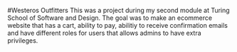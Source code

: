 #Westeros Outfitters
This was a project during my second module at Turing School of Software and Design.
The goal was to make an ecommerce website that has a cart, ability to pay, abilitiy to receive confirmation emails and have different roles for users that allows admins to have extra privileges.
